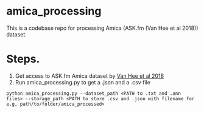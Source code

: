 # amica_processing
This is a codebase repo for processing Amica (ASK.fm (Van Hee et al 2018)) dataset. 

# Steps.
1. Get access to ASK.fm Amica dataset by [Van Hee et al 2018](https://journals.plos.org/plosone/article?id=10.1371/journal.pone.0203794)
2. Run amica_processing.py to get a .json and a .csv file
   
```python amica_processing.py --dataset_path <PATH to .txt and .ann files> --storage_path <PATH to store .csv and .json with filename for e.g, path/to/folder/amica_processed>```
